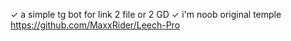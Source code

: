 ✓ a simple tg bot for link 2 file or 2 GD 
✓ i'm noob original temple https://github.com/MaxxRider/Leech-Pro
